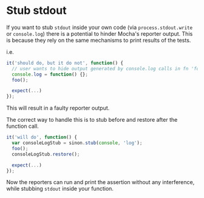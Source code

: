 # Stub stdout

If you want to stub `stdout` inside your own code (via `process.stdout.write` or `console.log`) there is a potential to hinder Mocha's reporter output. This is because they rely on the same mechanisms to print results of the tests.

i.e.

```javascript
it('should do, but it do not', function() {
  // user wants to hide output generated by console.log calls in fn 'foo'
  console.log = function() {};
  foo();

  expect(...)
});
```

This will result in a faulty reporter output.

The correct way to handle this is to stub before and restore after the function call.

```javascript
it('will do', function() {
  var consoleLogStub = sinon.stub(console, 'log');
  foo();
  consoleLogStub.restore();

  expect(...)
});
```

Now the reporters can run and print the assertion without any interference, while stubbing `stdout` inside your function.

